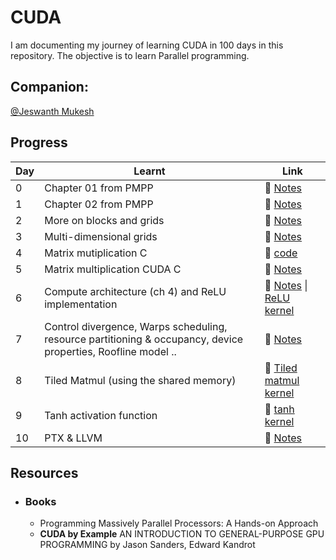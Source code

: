 # CUDA

I am documenting my journey of learning CUDA in 100 days in this repository.
The objective is to learn Parallel programming.

## **Companion:** 

[@Jeswanth Mukesh](https://github.com/jeswanthmukesh20)

## **Progress**
| Day      | Learnt | Link   |
|-----------|-----|--------------|
|  0     | Chapter 01 from PMPP  | 🔗 [Notes](./Day-0/Notes.md)    |
|  1     | Chapter 02 from PMPP  | 🔗 [Notes](./Day-1/Notes.md)    |
|  2     | More on blocks and grids  | 🔗 [Notes](./Day-2/Notes.md)    |
|  3     | Multi-dimensional grids | 🔗 [Notes](./Day-3/Notes.md)    |
|  4     | Matrix mutiplication C | 🔗 [code](./Day-4/matmul.c)    |
|  5     | Matrix multiplication CUDA C| 🔗 [Notes](./Day-5/Notes.md)    |
|  6     | Compute architecture (ch 4) and ReLU implementation| 🔗 [Notes](./Day-6/Notes.md) \|  [ReLU kernel](./Day-6/Relu.cu)  |
|  7     | Control divergence, Warps scheduling, resource partitioning & occupancy, device properties, Roofline model .. | 🔗 [Notes](./Day-7/Notes.md)|
|  8     | Tiled Matmul (using the shared memory)| 🔗 [Tiled matmul kernel](./Day-8/tiled_matmul.cu)|
|  9     | Tanh activation function| 🔗 [tanh kernel](./Day-9/tanh.cu)|
|  10     | PTX & LLVM | 🔗 [Notes](./Day-10/Notes.md)|



## **Resources**
- ### Books
    - Programming Massively Parallel Processors: A Hands-on Approach
    - **CUDA by Example** AN INTRODUCTION TO GENERAL-PURPOSE GPU PROGRAMMING by Jason Sanders, Edward Kandrot

